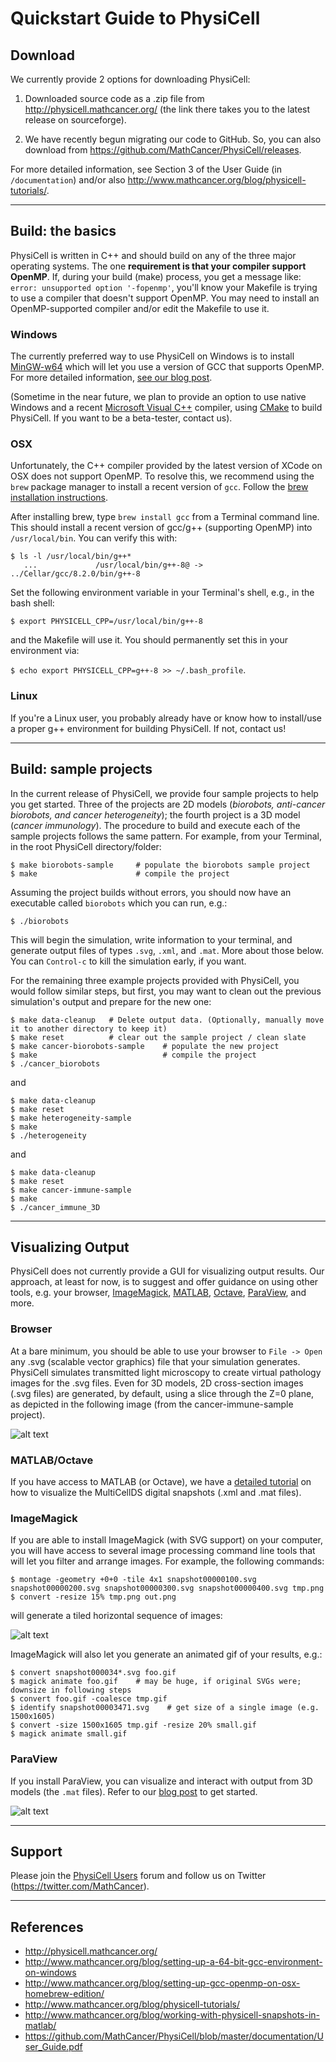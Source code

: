 # Quickstart Guide to PhysiCell 


## Download

We currently provide 2 options for downloading PhysiCell:

1) Downloaded source code as a .zip file from http://physicell.mathcancer.org/ 
(the link there takes you to the latest release on sourceforge).
<!-- https://sourceforge.net/projects/physicell/files/PhysiCell/PhysiCell%201.2.1 -->

2) We have recently begun migrating our code to GitHub. So, you can also download from https://github.com/MathCancer/PhysiCell/releases.

For more detailed information, see Section 3 of the User Guide (in `/documentation`)
and/or also http://www.mathcancer.org/blog/physicell-tutorials/.

<hr> <!---------------------------------------------->

## Build: the basics

PhysiCell is written in C++ and should build on any of the three major operating systems. 
The one <b>requirement is that your compiler support OpenMP</b>. If, during your build (make) process, you get
a message like: `error: unsupported option '-fopenmp'`, you'll know your Makefile is trying to use a compiler
that doesn't support OpenMP. You may need to install an OpenMP-supported compiler and/or edit the Makefile to use it.

### Windows

The currently preferred way to use PhysiCell on Windows is to install [MinGW-w64](https://sourceforge.net/projects/mingw-w64/) which will let you use 
a version of GCC that supports OpenMP. For more detailed information, 
[see our blog post](http://www.mathcancer.org/blog/setting-up-a-64-bit-gcc-environment-on-windows).

(Sometime in the near future, we plan to provide an option to use native Windows and a recent 
[Microsoft Visual C++](https://support.microsoft.com/en-us/help/2977003/the-latest-supported-visual-c-downloads) compiler,
using [CMake](https://cmake.org/download/) to build PhysiCell. If you want to be a beta-tester, contact us).

### OSX

Unfortunately, the C++ compiler provided by the latest version of XCode on OSX does not support OpenMP.
To resolve this, we recommend using the `brew` package manager to install a recent version of `gcc`. Follow the [brew 
installation instructions](https://docs.brew.sh/Installation.html).

After installing brew, type `brew install gcc` from a Terminal command line. This 
should install a recent version of gcc/g++ (supporting OpenMP) into `/usr/local/bin`. You can verify this with:
```
$ ls -l /usr/local/bin/g++*
   ...             /usr/local/bin/g++-8@ -> ../Cellar/gcc/8.2.0/bin/g++-8
```

Set the following environment variable in your Terminal's shell, e.g., in the bash shell: 
```
$ export PHYSICELL_CPP=/usr/local/bin/g++-8
```
and the Makefile will use it. You should permanently set this in your environment via: 

`$ echo export PHYSICELL_CPP=g++-8 >> ~/.bash_profile`.

### Linux

If you're a Linux user, you probably already have or know how to install/use a proper g++ environment for 
building PhysiCell. If not, contact us!

<hr> <!---------------------------------------------->

## Build: sample projects

In the current release of PhysiCell, we provide four sample projects to help you get started. Three
of the projects are 2D models (<i>biorobots, anti-cancer biorobots, and cancer heterogeneity</i>); the fourth project
is a 3D model (<i>cancer immunology</i>). The procedure to build and execute each of the sample projects follows the same
pattern. For example, from your Terminal, in the root PhysiCell directory/folder:
```
$ make biorobots-sample     # populate the biorobots sample project
$ make                      # compile the project
```

<!-- Note: the first `make` command silently copies over project-specific files, including the Makefile. The 
second `make` command attempts to compile the (new) code. Since the Makefile is being overwritten, any edits you
may have done to the previous Makefile (e.g., changing `CC` to point to `g++-7` on OSX) will be lost. You'll need
to edit it again or find another workaround. -->

Assuming the project builds without errors, you should now have an executable called `biorobots` which you can run, e.g.:
```
$ ./biorobots
```
This will begin the simulation, write information to your terminal, and generate output files of types `.svg`, `.xml`, and `.mat`. More about those below. You can `Control-c` to kill the simulation early, if you want.

For the remaining three example projects provided with PhysiCell, you would follow similar steps, but first, you may want to clean out the previous simulation's output and prepare for the new one:
```
$ make data-cleanup   # Delete output data. (Optionally, manually move it to another directory to keep it)
$ make reset          # clear out the sample project / clean slate
$ make cancer-biorobots-sample    # populate the new project
$ make                            # compile the project
$ ./cancer_biorobots
```
and
```
$ make data-cleanup
$ make reset
$ make heterogeneity-sample
$ make 
$ ./heterogeneity
```
and
```
$ make data-cleanup
$ make reset
$ make cancer-immune-sample
$ make
$ ./cancer_immune_3D
```

<hr> <!---------------------------------------------->

## Visualizing Output

PhysiCell does not currently provide a GUI for visualizing output results. Our approach, at least for now,
is to suggest and offer guidance on using other tools, e.g. your browser, [ImageMagick](https://www.imagemagick.org), 
[MATLAB](https://www.mathworks.com/products/matlab.html), [Octave](https://octave.sourceforge.io/), 
[ParaView](https://www.paraview.org/), and more.

### Browser

At a bare minimum, you should be able to use your browser to `File -> Open` any .svg (scalable vector graphics) file 
that your simulation generates. PhysiCell simulates transmitted light microscopy to create virtual pathology images for the .svg files. Even for 3D models, 2D cross-section images (.svg files) are generated, by 
default, using a slice through the Z=0 plane, as depicted in the following image (from the cancer-immune-sample project).

![alt text](https://github.com/rheiland/PhysiCell/blob/master/documentation/images/cancer_immune_snapshot00000574_small.png "SVG slice from 3D cancer-immune-sample project")

### MATLAB/Octave

If you have access to MATLAB (or Octave), we have a [detailed tutorial](http://www.mathcancer.org/blog/working-with-physicell-snapshots-in-matlab/) on how to visualize the
MultiCellDS digital snapshots (.xml and .mat files).

### ImageMagick

If you are able to install ImageMagick (with SVG support) on your computer, you will have access to several image processing command line
tools that will let you filter and arrange images. For example, the following commands:
```
$ montage -geometry +0+0 -tile 4x1 snapshot00000100.svg snapshot00000200.svg snapshot00000300.svg snapshot00000400.svg tmp.png
$ convert -resize 15% tmp.png out.png
```
will generate a tiled horizontal sequence of images:

![alt text](https://github.com/rheiland/PhysiCell/blob/master/documentation/images/cancer_immune_seq4x1_small.png "ImageMagick can tile images")

ImageMagick will also let you generate an animated gif of your results, e.g.:
```
$ convert snapshot000034*.svg foo.gif
$ magick animate foo.gif    # may be huge, if original SVGs were; downsize in following steps
$ convert foo.gif -coalesce tmp.gif
$ identify snapshot00003471.svg    # get size of a single image (e.g. 1500x1605)
$ convert -size 1500x1605 tmp.gif -resize 20% small.gif
$ magick animate small.gif
```

### ParaView

If you install ParaView, you can visualize and interact with output from 3D models (the `.mat` files). Refer to our [blog post](http://www.mathcancer.org/blog/paraview-for-physicell-part-1/) to get started.

![alt text](https://github.com/rheiland/PhysiCell/blob/master/documentation/images/ParaView_clip_planes.png "ParaView w clipping planes and barchart")

<hr> <!---------------------------------------------->

## Support

Please join the [PhysiCell Users](https://groups.google.com/forum/#!forum/physicell-users) forum and follow us on Twitter  (https://twitter.com/MathCancer).

<hr> <!---------------------------------------------->

## References

* http://physicell.mathcancer.org/
* http://www.mathcancer.org/blog/setting-up-a-64-bit-gcc-environment-on-windows
* http://www.mathcancer.org/blog/setting-up-gcc-openmp-on-osx-homebrew-edition/
* http://www.mathcancer.org/blog/physicell-tutorials/
* http://www.mathcancer.org/blog/working-with-physicell-snapshots-in-matlab/
* https://github.com/MathCancer/PhysiCell/blob/master/documentation/User_Guide.pdf
